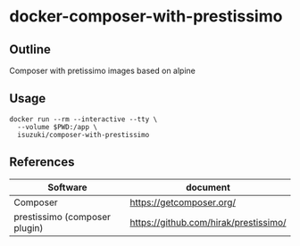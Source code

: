 # docker-composer-with-prestissimo

## Outline
Composer with pretissimo images based on alpine

## Usage
```
docker run --rm --interactive --tty \
  --volume $PWD:/app \
  isuzuki/composer-with-prestissimo
```

## References
|Software|document|
| --- | --- |
|Composer|https://getcomposer.org/|
|prestissimo (composer plugin)|https://github.com/hirak/prestissimo/|
